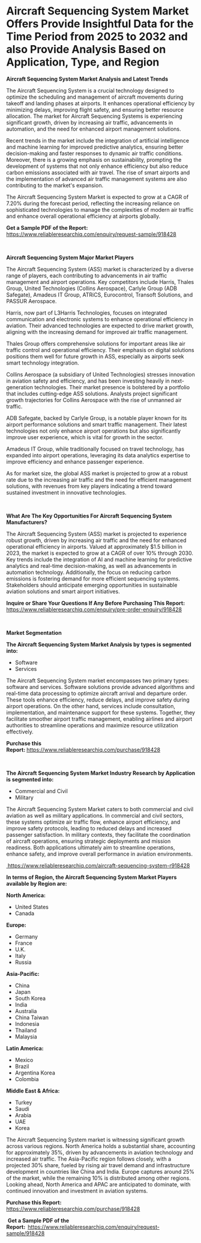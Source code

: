 <p><h1>Aircraft Sequencing System Market Offers Provide Insightful Data for the Time Period from 2025 to 2032 and also Provide Analysis Based on Application, Type, and Region</h1></p><p><strong>Aircraft Sequencing System Market Analysis and Latest Trends</strong></p>
<p><p>The Aircraft Sequencing System is a crucial technology designed to optimize the scheduling and management of aircraft movements during takeoff and landing phases at airports. It enhances operational efficiency by minimizing delays, improving flight safety, and ensuring better resource allocation. The market for Aircraft Sequencing Systems is experiencing significant growth, driven by increasing air traffic, advancements in automation, and the need for enhanced airport management solutions.</p><p>Recent trends in the market include the integration of artificial intelligence and machine learning for improved predictive analytics, ensuring better decision-making and faster responses to dynamic air traffic conditions. Moreover, there is a growing emphasis on sustainability, prompting the development of systems that not only enhance efficiency but also reduce carbon emissions associated with air travel. The rise of smart airports and the implementation of advanced air traffic management systems are also contributing to the market's expansion.</p><p>The Aircraft Sequencing System Market is expected to grow at a CAGR of 7.20% during the forecast period, reflecting the increasing reliance on sophisticated technologies to manage the complexities of modern air traffic and enhance overall operational efficiency at airports globally.</p></p>
<p><strong>Get a Sample PDF of the Report:&nbsp;</strong> <a href="https://www.reliableresearchiq.com/enquiry/request-sample/918428?utm_campaign=2268&utm_medium=2&utm_source=Github&utm_content=ia&utm_term=16042025&utm_id=aircraft-sequencing-system">https://www.reliableresearchiq.com/enquiry/request-sample/918428</a></p>
<p>&nbsp;</p>
<p><strong>Aircraft Sequencing System Major Market Players</strong></p>
<p><p>The Aircraft Sequencing System (ASS) market is characterized by a diverse range of players, each contributing to advancements in air traffic management and airport operations. Key competitors include Harris, Thales Group, United Technologies (Collins Aerospace), Carlyle Group (ADB Safegate), Amadeus IT Group, ATRiCS, Eurocontrol, Transoft Solutions, and PASSUR Aerospace.</p><p>Harris, now part of L3Harris Technologies, focuses on integrated communication and electronic systems to enhance operational efficiency in aviation. Their advanced technologies are expected to drive market growth, aligning with the increasing demand for improved air traffic management.</p><p>Thales Group offers comprehensive solutions for important areas like air traffic control and operational efficiency. Their emphasis on digital solutions positions them well for future growth in ASS, especially as airports seek smart technology integration.</p><p>Collins Aerospace (a subsidiary of United Technologies) stresses innovation in aviation safety and efficiency, and has been investing heavily in next-generation technologies. Their market presence is bolstered by a portfolio that includes cutting-edge ASS solutions. Analysts project significant growth trajectories for Collins Aerospace with the rise of unmanned air traffic.</p><p>ADB Safegate, backed by Carlyle Group, is a notable player known for its airport performance solutions and smart traffic management. Their latest technologies not only enhance airport operations but also significantly improve user experience, which is vital for growth in the sector.</p><p>Amadeus IT Group, while traditionally focused on travel technology, has expanded into airport operations, leveraging its data analytics expertise to improve efficiency and enhance passenger experience.</p><p>As for market size, the global ASS market is projected to grow at a robust rate due to the increasing air traffic and the need for efficient management solutions, with revenues from key players indicating a trend toward sustained investment in innovative technologies.</p></p>
<p>&nbsp;</p>
<p><strong>What Are The Key Opportunities For Aircraft Sequencing System Manufacturers?</strong></p>
<p><p>The Aircraft Sequencing System (ASS) market is projected to experience robust growth, driven by increasing air traffic and the need for enhanced operational efficiency in airports. Valued at approximately $1.5 billion in 2023, the market is expected to grow at a CAGR of over 10% through 2030. Key trends include the integration of AI and machine learning for predictive analytics and real-time decision-making, as well as advancements in automation technology. Additionally, the focus on reducing carbon emissions is fostering demand for more efficient sequencing systems. Stakeholders should anticipate emerging opportunities in sustainable aviation solutions and smart airport initiatives.</p></p>
<p><strong>Inquire or Share Your Questions If Any Before Purchasing This Report:</strong> <a href="https://www.reliableresearchiq.com/enquiry/pre-order-enquiry/918428?utm_campaign=2268&utm_medium=2&utm_source=Github&utm_content=ia&utm_term=16042025&utm_id=aircraft-sequencing-system">https://www.reliableresearchiq.com/enquiry/pre-order-enquiry/918428</a></p>
<p>&nbsp;</p>
<p><strong>Market Segmentation</strong></p>
<p><strong>The Aircraft Sequencing System Market Analysis by types is segmented into:</strong></p>
<p><ul><li>Software</li><li>Services</li></ul></p>
<p><p>The Aircraft Sequencing System market encompasses two primary types: software and services. Software solutions provide advanced algorithms and real-time data processing to optimize aircraft arrival and departure order. These tools enhance efficiency, reduce delays, and improve safety during airport operations. On the other hand, services include consultation, implementation, and maintenance support for these systems. Together, they facilitate smoother airport traffic management, enabling airlines and airport authorities to streamline operations and maximize resource utilization effectively.</p></p>
<p><strong>Purchase this Report:&nbsp;</strong><a href="https://www.reliableresearchiq.com/purchase/918428?utm_campaign=2268&utm_medium=2&utm_source=Github&utm_content=ia&utm_term=16042025&utm_id=aircraft-sequencing-system">https://www.reliableresearchiq.com/purchase/918428</a></p>
<p>&nbsp;</p>
<p><strong>The Aircraft Sequencing System Market Industry Research by Application is segmented into:</strong></p>
<p><ul><li>Commercial and Civil</li><li>Military</li></ul></p>
<p><p>The Aircraft Sequencing System Market caters to both commercial and civil aviation as well as military applications. In commercial and civil sectors, these systems optimize air traffic flow, enhance airport efficiency, and improve safety protocols, leading to reduced delays and increased passenger satisfaction. In military contexts, they facilitate the coordination of aircraft operations, ensuring strategic deployments and mission readiness. Both applications ultimately aim to streamline operations, enhance safety, and improve overall performance in aviation environments.</p></p>
<p><a href="https://www.reliableresearchiq.com/aircraft-sequencing-system-r918428?utm_campaign=2268&utm_medium=2&utm_source=Github&utm_content=ia&utm_term=16042025&utm_id=aircraft-sequencing-system">&nbsp;https://www.reliableresearchiq.com/aircraft-sequencing-system-r918428</a></p>
<p><strong>In terms of Region, the Aircraft Sequencing System Market Players available by Region are:</strong></p>
<p>
    <p> <strong> North America: </strong>
        <ul>
            <li>United States</li>
            <li>Canada</li>
        </ul>
        </p> 
    <p> <strong> Europe: </strong>
        <ul>
            <li>Germany</li>
            <li>France</li>
            <li>U.K.</li>
            <li>Italy</li>
            <li>Russia</li>
        </ul>
        </p> 
    <p> <strong> Asia-Pacific: </strong>
        <ul>
            <li>China</li>
            <li>Japan</li>
            <li>South Korea</li>
            <li>India</li>
            <li>Australia</li>
            <li>China Taiwan</li>
            <li>Indonesia</li>
            <li>Thailand</li>
            <li>Malaysia</li>
        </ul>
        </p> 
    <p> <strong> Latin America: </strong>
        <ul>
            <li>Mexico</li>
            <li>Brazil</li>
            <li>Argentina Korea</li>
            <li>Colombia</li>
        </ul>
        </p> 
    <p> <strong> Middle East & Africa: </strong>
        <ul>
            <li>Turkey</li>
            <li>Saudi</li>
            <li>Arabia</li>
            <li>UAE</li>
            <li>Korea</li>
        </ul>
    </p>
    </p>
<p><p>The Aircraft Sequencing System market is witnessing significant growth across various regions. North America holds a substantial share, accounting for approximately 35%, driven by advancements in aviation technology and increased air traffic. The Asia-Pacific region follows closely, with a projected 30% share, fueled by rising air travel demand and infrastructure development in countries like China and India. Europe captures around 25% of the market, while the remaining 10% is distributed among other regions. Looking ahead, North America and APAC are anticipated to dominate, with continued innovation and investment in aviation systems.</p></p>
<p><strong>Purchase this Report: </strong><a href="https://www.reliableresearchiq.com/purchase/918428?utm_campaign=2268&utm_medium=2&utm_source=Github&utm_content=ia&utm_term=16042025&utm_id=aircraft-sequencing-system">https://www.reliableresearchiq.com/purchase/918428</a></p>
<p>&nbsp;<strong>Get a Sample PDF of the Report:&nbsp;&nbsp;</strong><a href="https://www.reliableresearchiq.com/enquiry/request-sample/918428?utm_campaign=2268&utm_medium=2&utm_source=Github&utm_content=ia&utm_term=16042025&utm_id=aircraft-sequencing-system">https://www.reliableresearchiq.com/enquiry/request-sample/918428</a></p>
<p><strong></strong></p>
<p><p></p><p></p><p></p></p>